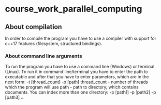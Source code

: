 # course_work_parallel_computing 
## About compilation 
In order to compile the program you have to use a compiler with support for c++17 features (filesystem, structured bindings).
### About command line arguments
To run the program you have to use a command line (Windows) or terminal (Linux). To run it in command line/terminal you have to enter the path to executable and after that you have to enter parameters, which are in the next form:
-t [thread_count]
-p [path]
thread_count - number of threads which the program will use
path - path to directory, which contains documents.
You can index more than one directory:
-p [path1] -p [path2] -p [path3] ...
